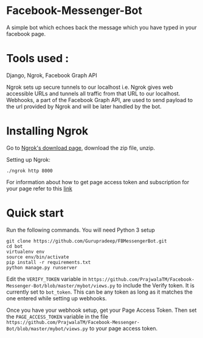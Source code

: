 # Facebook-Messenger-Bot

A simple bot which echoes back the message which you have typed in your facebook page.

# Tools used : 
Django, Ngrok, Facebook Graph API

Ngrok sets up secure tunnels to our localhost i.e. Ngrok gives web accessible URLs and tunnels all traffic from that URL to our localhost. Webhooks, a part of the Facebook Graph API, are used to send payload to the url provided by Ngrok and will be later handled by the bot.

# Installing Ngrok
Go to [Ngrok's download page](https://ngrok.com/), download the zip file, unzip. 

Setting up Ngrok:

    ./ngrok http 8000

For information about how to get page access token and subscription for your page refer to this [link](https://developers.facebook.com/docs/messenger-platform/webhook-reference)
# Quick start

Run the following commands. You will need Python 3 setup

    git clone https://github.com/Gurupradeep/FBMessengerBot.git
    cd bot
    virtualenv env
    source env/bin/activate
    pip install -r requirements.txt
    python manage.py runserver

Edit the `VERIFY_TOKEN` variable in `https://github.com/PrajwalaTM/Facebook-Messenger-Bot/blob/master/mybot/views.py` to include the Verify token.
It is currently set to `bot_token`. This can be any token as long as it matches the one entered while setting up webhooks.

Once you have your webhook setup, get your Page Access Token. Then set the `PAGE_ACCESS_TOKEN` variable in the file `https://github.com/PrajwalaTM/Facebook-Messenger-Bot/blob/master/mybot/views.py` to your page access token. 
